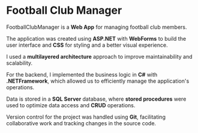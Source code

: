# Football Club Manager

FootballClubManager is a **Web App** for managing football club members.

The application was created using **ASP.NET** with **WebForms** to build the user interface and **CSS** for styling and a better visual experience.

I used a **multilayered architecture** approach to improve maintainability and scalability.

For the backend, I implemented the business logic in **C#** with **.NETFramework**, which allowed us to efficiently manage the application's operations.

Data is stored in a **SQL Server** database, where **stored procedures** were used to optimize data access and **CRUD** operations.

Version control for the project was handled using **Git**, facilitating collaborative work and tracking changes in the source code.

